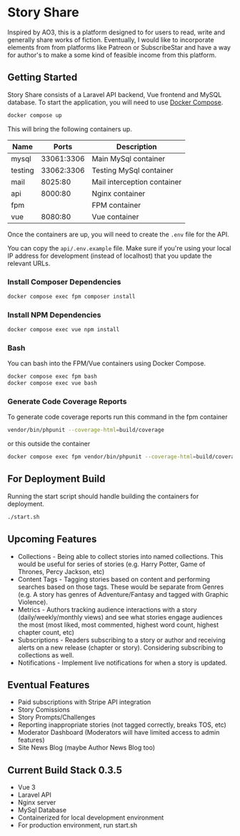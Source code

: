 # Story Share
Inspired by AO3, this is a platform designed to for users to read, write and generally share works of fiction. Eventually, I would like to incorporate elements from from platforms like Patreon or SubscribeStar and have a way for author's to make a some kind of feasible income from this platform.

## Getting Started
Story Share consists of a Laravel API backend, Vue frontend and MySQL database. To start the application, you will need to use [Docker Compose](https://docs.docker.com/compose/). 

```bash
docker compose up
```

This will bring the following containers up.

| Name              | Ports             | Description                                       |
|-------------------|-------------------|---------------------------------------------------|
| mysql             | 33061:3306        | Main MySql container                              |
| testing           | 33062:3306        | Testing MySql container                           |
| mail              | 8025:80           | Mail interception container                       |
| api               | 8000:80           | Nginx container                                   |
| fpm               |                   | FPM container                                     |
| vue               | 8080:80           | Vue container                                     |

Once the containers are up, you will need to create the `.env` file for the API.

You can copy the `api/.env.example` file. Make sure if you're using your local IP address for development (instead of localhost) that you update the relevant URLs.

### Install Composer Dependencies
```bash
docker compose exec fpm composer install
```

### Install NPM Dependencies
```bash
docker compose exec vue npm install
```

### Bash
You can bash into the FPM/Vue containers using Docker Compose.

```bash
docker compose exec fpm bash
docker compose exec vue bash
```

### Generate Code Coverage Reports
To generate code coverage reports run this command in the fpm container
```bash
vendor/bin/phpunit --coverage-html=build/coverage
```
or this outside the container
```bash
docker compose exec fpm vendor/bin/phpunit --coverage-html=build/coverage
```

## For Deployment Build
Running the start script should handle building the containers for deployment.

```bash
./start.sh
```

## Upcoming Features
- Collections - Being able to collect stories into named collections. This would be useful for series of stories (e.g. Harry Potter, Game of Thrones, Percy Jackson, etc)
- Content Tags - Tagging stories based on content and performing searches based on those tags. These would be separate from Genres (e.g. A story has genres of Adventure/Fantasy and tagged with Graphic Violence).
-  Metrics - Authors tracking audience interactions with a story (daily/weekly/monthly views) and see what stories engage audiences the most (most liked, most commented, highest word count, highest chapter count, etc)
- Subscriptions - Readers subscribing to a story or author and receiving alerts on a new release (chapter or story). Considering subscribing to collections as well.
- Notifications - Implement live notifications for when a story is updated.

## Eventual Features
- Paid subscriptions with Stripe API integration
- Story Comissions
- Story Prompts/Challenges
- Reporting inappropriate stories (not tagged correctly, breaks TOS, etc)
- Moderator Dashboard (Moderators will have limited access to admin features)
- Site News Blog (maybe Author News Blog too)

## Current Build Stack 0.3.5
- Vue 3
- Laravel API
- Nginx server
- MySql Database
- Containerized for local development environment
- For production environment, run start.sh
